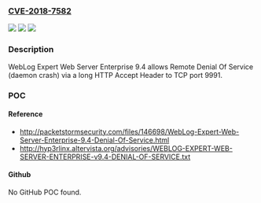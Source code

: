 ### [CVE-2018-7582](https://cve.mitre.org/cgi-bin/cvename.cgi?name=CVE-2018-7582)
![](https://img.shields.io/static/v1?label=Product&message=n%2Fa&color=blue)
![](https://img.shields.io/static/v1?label=Version&message=n%2Fa&color=blue)
![](https://img.shields.io/static/v1?label=Vulnerability&message=n%2Fa&color=brighgreen)

### Description

WebLog Expert Web Server Enterprise 9.4 allows Remote Denial Of Service (daemon crash) via a long HTTP Accept Header to TCP port 9991.

### POC

#### Reference
- http://packetstormsecurity.com/files/146698/WebLog-Expert-Web-Server-Enterprise-9.4-Denial-Of-Service.html
- http://hyp3rlinx.altervista.org/advisories/WEBLOG-EXPERT-WEB-SERVER-ENTERPRISE-v9.4-DENIAL-OF-SERVICE.txt

#### Github
No GitHub POC found.

